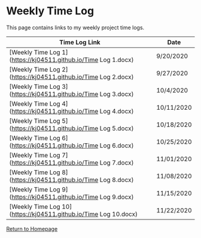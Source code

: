 # Weekly Time Log

This page contains links to my weekly project time logs. 

**Time Log Link** | **Date**
------------ | -----------
[Weekly Time Log 1](https://kj04511.github.io/Time Log 1.docx) | 9/20/2020
[Weekly Time Log 2](https://kj04511.github.io/Time Log 2.docx) | 9/27/2020
[Weekly Time Log 3](https://kj04511.github.io/Time Log 3.docx) | 10/4/2020
[Weekly Time Log 4](https://kj04511.github.io/Time Log 4.docx) | 10/11/2020
[Weekly Time Log 5](https://kj04511.github.io/Time Log 5.docx) | 10/18/2020
[Weekly Time Log 6](https://kj04511.github.io/Time Log 6.docx) | 10/25/2020
[Weekly Time Log 7](https://kj04511.github.io/Time Log 7.docx) | 11/01/2020
[Weekly Time Log 8](https://kj04511.github.io/Time Log 8.docx) | 11/08/2020
[Weekly Time Log 9](https://kj04511.github.io/Time Log 9.docx) | 11/15/2020
[Weekly Time Log 10](https://kj04511.github.io/Time Log 10.docx) | 11/22/2020



[Return to Homepage](https://kj04511.github.io/)
